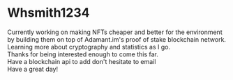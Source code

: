 # Whsmith1234
Currently working on making NFTs cheaper and better for the environment by building them on top of Adamant.im's proof of stake blockchain network.<br>
Learning more about cryptography and statistics as I go.<br>
Thanks for being interested enough to come this far.<br>
Have a blockchain api to add don't hesitate to email <br>
Have a great day!


<!--
**Whsmith1234/Whsmith1234** is a ✨ _special_ ✨ repository because its `README.md` (this file) appears on your GitHub profile.

Here are some ideas to get you started:

- 🔭 I’m currently working on ...
- 🌱 I’m currently learning ...
- 👯 I’m looking to collaborate on ...
- 🤔 I’m looking for help with ...
- 💬 Ask me about ...
- 📫 How to reach me: ...
- 😄 Pronouns: ...
- ⚡ Fun fact: ...
-->
